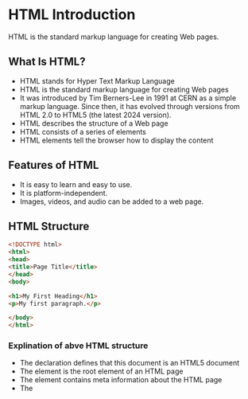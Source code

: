 # HTML Introduction
HTML is the standard markup language for creating Web pages.

## What Is HTML?
* HTML stands for Hyper Text Markup Language
* HTML is the standard markup language for creating Web pages
*  It was introduced by Tim Berners-Lee in 1991 at CERN as a simple markup language. Since then, it has evolved through versions from HTML 2.0 to HTML5 (the latest 2024 version).
* HTML describes the structure of a Web page
* HTML consists of a series of elements
* HTML elements tell the browser how to display the content

##  Features of HTML
* It is easy to learn and easy to use.
* It is platform-independent.
* Images, videos, and audio can be added to a web page.


## HTML Structure

```HTML
<!DOCTYPE html>
<html>
<head>
<title>Page Title</title>
</head>
<body>

<h1>My First Heading</h1>
<p>My first paragraph.</p>

</body>
</html>
```

### Explination of abve HTML structure
* The <!DOCTYPE html> declaration defines that this document is an HTML5 document
* The <html> element is the root element of an HTML page
* The <head> element contains meta information about the HTML page
* The <title> element specifies a title for the HTML page (which is shown in the browser's title bar or in the page's tab)
* The <body> element defines the document's body, and is a container for all the visible contents, such as headings, paragraphs, images, hyperlinks, tables, lists, etc.
  ```HTML
 The <h1> element defines a large heading
 The <p> element defines a paragraph
```
## What is an HTML Element?
An HTML element is defined by a start tag, some content, and an end tag:
<tagname> Content goes here... </tagname>
The HTML element is everything from the start tag to the end tag:

<h1>My First Heading</h1>
<p>My first paragraph.</p>

## Web Browsers

Web browsers show the results of an HTML code. It reads HTML files and determines how to show content with the help of HTML tags.
Any web browser (Google, Safari, Mozilla Firefox, etc) can be used to open a . HTML file and view the results.

## Advantages of HTML
* HTML is used to build websites.
* It is supported by all browsers.
* It can be integrated with other languages like CSS, JavaScript, etc.

## HTML History
![image](https://github.com/intikhab-h-bhat/learn-html-css-javascript/assets/44907729/48561696-c559-47ac-a97d-fc9b755f782b)





  
